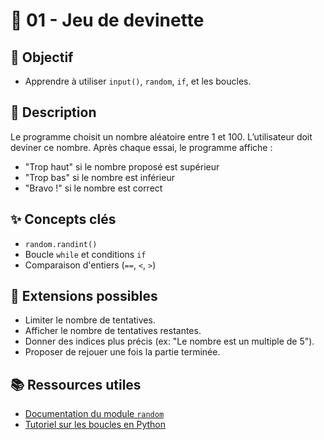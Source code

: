 # 🎲 01 - Jeu de devinette

## 🎯 Objectif

- Apprendre à utiliser `input()`, `random`, `if`, et les boucles.

## 📝 Description

Le programme choisit un nombre aléatoire entre 1 et 100. L’utilisateur doit deviner ce nombre. Après chaque essai, le programme affiche :
- "Trop haut" si le nombre proposé est supérieur
- "Trop bas" si le nombre est inférieur
- "Bravo !" si le nombre est correct

## ✨ Concepts clés

- `random.randint()`
- Boucle `while` et conditions `if`
- Comparaison d'entiers (`==`, `<`, `>`)

## 🚀 Extensions possibles

- Limiter le nombre de tentatives.
- Afficher le nombre de tentatives restantes.
- Donner des indices plus précis (ex: "Le nombre est un multiple de 5").
- Proposer de rejouer une fois la partie terminée.

## 📚 Ressources utiles

- [Documentation du module `random`](https://docs.python.org/fr/3/library/random.html)
- [Tutoriel sur les boucles en Python](https://python.doctor/page-apprendre-les-boucles)